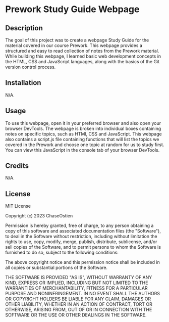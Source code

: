 # Prework Study Guide Webpage

## Description

The goal of this project was to create a webpage Study Guide for the material covered in our course Prework. This webpage provides a structured and easy to read collection of notes from the Prework material. While building this webpage, I learned basic web development concepts in the HTML, CSS and JavaScript languages, along with the basics of the Git version control process. 

## Installation

N/A.

## Usage

To use this webpage, open it in your preferred browser and also open your browser DevTools. The webpage is broken into individual boxes containing notes on specific topics, such as HTMl, CSS and JavaScript. This webpage also contains a script.js file containing functions that will list the topics we covered in the Prework and choose one topic at random for us to study first. You can view this JavaScript in the console tab of your browser DevTools. 

## Credits

N/A.

## License

MIT License

Copyright (c) 2023 ChaseOstien

Permission is hereby granted, free of charge, to any person obtaining a copy
of this software and associated documentation files (the "Software"), to deal
in the Software without restriction, including without limitation the rights
to use, copy, modify, merge, publish, distribute, sublicense, and/or sell
copies of the Software, and to permit persons to whom the Software is
furnished to do so, subject to the following conditions:

The above copyright notice and this permission notice shall be included in all
copies or substantial portions of the Software.

THE SOFTWARE IS PROVIDED "AS IS", WITHOUT WARRANTY OF ANY KIND, EXPRESS OR
IMPLIED, INCLUDING BUT NOT LIMITED TO THE WARRANTIES OF MERCHANTABILITY,
FITNESS FOR A PARTICULAR PURPOSE AND NONINFRINGEMENT. IN NO EVENT SHALL THE
AUTHORS OR COPYRIGHT HOLDERS BE LIABLE FOR ANY CLAIM, DAMAGES OR OTHER
LIABILITY, WHETHER IN AN ACTION OF CONTRACT, TORT OR OTHERWISE, ARISING FROM,
OUT OF OR IN CONNECTION WITH THE SOFTWARE OR THE USE OR OTHER DEALINGS IN THE
SOFTWARE.